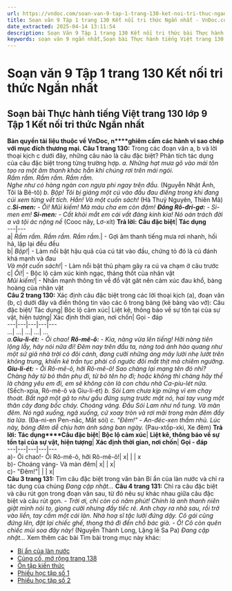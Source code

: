 ```yaml
---
url: https://vndoc.com/soan-van-9-tap-1-trang-130-ket-noi-tri-thuc-ngan-nhat-325462
title: Soạn văn 9 Tập 1 trang 130 Kết nối tri thức Ngắn nhất - VnDoc.com
date_extracted: 2025-04-14 13:11:54
description: Soạn Văn 9 Tập 1 trang 130 Kết nối tri thức bài Thực hành tiếng Việt (ngắn nhất) gồm phần trả lời ngắn gọn, bám sát các câu hỏi, yêu cầu trong SGK (chỉ có trên VnDoc). Mời các bạn tham khảo.
keywords: soạn văn 9 ngắn nhất,Soạn bài Thực hành tiếng Việt trang 130 lớp 9 Tập 1 Kết nối tri thức ngắn nhất,Soạn bài Thực hành tiếng Việt lớp 9 trang 130 Tập 1 Kết nối tri thức ngắn nhất,Soạn Văn 9 Tập 1 trang 130 Kết nối tri thức Ngắn nhất,Thực hành tiếng Việt trang 130 lớp 9 Tập 1 Kết nối tri thức,Thực hành tiếng Việt lớp 9 trang 130 Tập 1 Kết nối tri thức,văn 9,ngữ văn 9,soạn văn 9 kết nối tri thức,soạn văn 9 tập 1,giải văn 9,soạn ngữ văn 9,giải ngữ văn 9,giải sgk ngữ văn 9
---
```


# Soạn văn 9 Tập 1 trang 130 Kết nối tri thức Ngắn nhất
## **Soạn bài Thực hành tiếng Việt trang 130 lớp 9 Tập 1 Kết nối tri thức Ngắn nhất**
**Bản quyền tài liệu thuộc về VnDoc, n****ghiêm cấm các hành vi sao chép với mục đích thương mại.**
**Câu 1 trang 130:** Trong các đoạn văn a, b và lời thoại kịch c dưới đây, những câu nào là câu đặc biệt? Phân tích tác dụng của câu đặc biệt trong từng trường hợp.
_a. Những hạt mưa gõ vào mái tôn tạo ra một âm thanh khác hẳn khi chúng rơi trên mái ngói._  
_Rầm rầm. Rầm rầm. Rầm rầm._  
_Nghe như có hàng ngàn con ngựa phi ngay trên đầu._
\(Nguyễn Nhật Ánh, Tôi là Bê-tô\)
_b. Bộp\! Tôi bị giáng một cú vào đầu đau điếng trong khi đang cúi xem từng vết tích. Hắn\! Và một cuốn sách\!_
\(Hà Thuỷ Nguyên, Thiên Mã\)
_c.**Si-men:** \- Ôi\! Mũi kiếm\! Mà máu cha em còn đậm\!_
_**Đông Rô-đri-gơ:** \- Si-men em\!_
_**Si-men:** \- Cất khỏi mắt em cái vất đáng kinh kia\! Nó oán trách đời a và tội ác nặng nề_
\(Cooc nây, Lơ-xít\)
**Trả lời:**
**Câu đặc biệt**| **Tác dụng**  
---|---  
a|  _Rầm rầm. Rầm rầm. Rầm rầm._|  \- Gợi âm thanh tiếng mưa rơi nhanh, hối hả, lặp lại đều đều  
b|  _Bộp\!_|  \- Làm nổi bật hậu quả của cú tát vào đầu, chứng tỏ đó là cú đánh khá mạnh và đau  
 _Và một cuốn sách\!_|  \- Làm nổi bật thủ phạm gây ra cú va chạm ở câu trước  
c|  _Ôi\!_|  \- Bộc lộ cảm xúc kinh ngạc, thảng thốt của nhân vật  
 _Mũi kiếm\!_|  \- Nhấn mạnh thông tin về đồ vật gât nên cảm xúc đau khổ, bàng hoàng của nhân vật  
**Câu 2 trang 130:** Xác định câu đặc biệt trong các lời thoại kịch \(a\), đoạn văn \(b, c\) dưới đây và điền thông tin vào các ô trong bảng \(kẻ bảng vào vở\):
Câu đặc biệt/ Tác dụng| Bộc lộ cảm xúc| Liệt kê, thông báo về sự tồn tại của sự vật, hiện tượng| Xác định thời gian, nơi chốn| Gọi - đáp  
---|---|---|---|---  
...| ...| ...| ...| ...  
_a.**Giu-li-ét:** \- Ôi chao\!_
_**Rô-mê-ô:** \- Kia, nàng vừa lên tiếng\! Hỡi nàng tiên lộng lẫy, hãy nói nữa đi\! Đêm nay trên đầu ta, nàng toả ánh hào quang như một sứ giả nhà trời có đôi cánh, đang cưỡi những áng mây lười nhẹ lướt trên không trung, khiến kẻ trần tục phải cố ngước đôi mắt thịt mà chiêm ngưỡng._
_**Giu-li-ét:** \- Ôi Rô-mê-ô, hỡi Rô-mê-ô\! Sao chàng lại mạng tên đó nhỉ? Chàng hãy từ bỏ thân phụ đi, từ bỏ tên họ đi; hoặc không thì chàng hãy thề là chàng yêu em đi, em sẽ không còn là con cháu nhà Ca-piu-lét nữa._
\(Sếch-xpia, Rô-mê-ô và Giu-li-ét\)
_b. Sói Lam chưa kịp mừng vì em chạy thoát. Bất ngờ một gã to như gấu đứng sựng trước mặt nó, hai tay vung một thân cây đang bốc cháy. Choáng váng. Đầu Sói Lam như nổ tung. Và màn đêm. Nó ngã xuống, ngã xuống, cứ xoay tròn và rơi mãi trong màn đêm đầy tia lửa._
\(Đa-ni-en Pen-nắc, Mắt sói\)
_c. "Đêm\!" - An-đéc-xen thầm nhủ._
_Lúc này, bóng đêm dễ chịu hơn ánh sáng ban ngày._
\(Pau-xtốp-xki, Xe đêm\)
**Trả lời:**
**Tác dụng****Câu đặc biệt**| **Bộc lộ cảm xúc**| **Liệt kê, thông báo về sự tồn tại của sự vật, hiện tượng**| **Xác định thời gian, nơi chốn**| **Gọi - đáp**  
---|---|---|---|---  
a\)\- Ôi chao\!\- Ôi Rô-mê-ô, hỡi Rô-mê-ô\!| x| | | x  
b\)\- Choáng váng\- Và màn đêm| x| | x|   
c\)\- "Đêm\!"| | | x|   
**Câu 3 trang 131:** Tìm câu đặc biệt trong văn bản Bí ẩn của làn nước và chỉ ra tác dụng của chúng
 _Đang cập nhật..._
**Câu 4 trang 131:** Chỉ ra câu đặc biệt và câu rút gọn trong đoạn văn sau, từ đó nêu sự khác nhau giữa câu đặc biệt và câu rút gọn.
_\- Trời ơi, chỉ còn có năm phút\!_
_Chính là anh thanh niên giật mình nói to, giọng cười nhưng đầy tiếc rẻ._
_Anh chạy ra nhà sau, rồi trở vào liền, tay cầm một cái làn. Nhà hoạ sĩ tặc lưỡi đứng dậy. Cô gái cũng đứng lên, đặt lại chiếc ghế, thong thả đi đến chỗ bác già. - Ô\! Cô còn quên chiếc mùi soa đây này\!_
\(Nguyễn Thành Long, Lặng lẽ Sa Pa\)
_Đang cập nhật..._
Xem thêm các bài Tìm bài trong mục này khác:
  * [Bí ẩn của làn nước](</soan-bai-bi-an-cua-lan-nuoc-lop-9-ngan-nhat-ket-noi-tri-thuc-325465>)
  * [Củng cố, mở rộng trang 138](</soan-van-9-tap-1-trang-138-ket-noi-tri-thuc-ngan-nhat-325467>)
  * [Ôn tập kiến thức](</soan-bai-on-tap-cuoi-hoc-ki-1-on-tap-kien-thuc-lop-9-ngan-nhat-ket-noi-tri-thuc-325505>)
  * [Phiếu học tập số 1](</soan-bai-on-tap-cuoi-hoc-ki-1-phieu-hoc-tap-so-1-lop-9-ngan-nhat-ket-noi-tri-thuc-325508>)
  * [Phiếu học tập số 2](</soan-bai-on-tap-cuoi-hoc-ki-1-phieu-hoc-tap-so-2-lop-9-ngan-nhat-ket-noi-tri-thuc-325511>)

